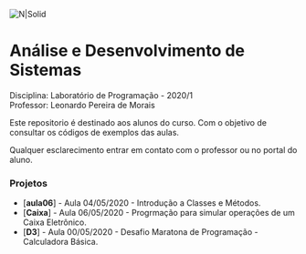 ![N|Solid](https://www.go.senac.br/portal/assets/img/logo-senac.png)
# Análise e Desenvolvimento de Sistemas
Disciplina: Laboratório de Programação - 2020/1  
Professor: Leonardo Pereira de Morais

Este repositorio é destinado aos alunos do curso. 
Com o objetivo de consultar os códigos de exemplos das aulas.

Qualquer esclarecimento entrar em contato com o professor ou no portal do aluno.

### Projetos
* [**aula06**] - Aula 04/05/2020 - Introdução a Classes e Métodos.
* [**Caixa**] - Aula 06/05/2020 - Progrmação para simular operações de um Caixa Eletrônico.
* [**D3**] - Aula 00/05/2020 - Desafio Maratona de Programação - Calculadora Básica.
